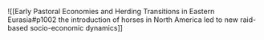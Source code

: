 ![[Early Pastoral Economies and Herding Transitions in Eastern Eurasia#p1002 the introduction of horses in North America led to new raid-based socio-economic dynamics]]